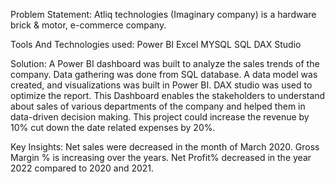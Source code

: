 Problem Statement:
Atliq technologies (Imaginary company) is a hardware brick & motor, e-commerce company. 



Tools And Technologies used:
Power BI
Excel
MYSQL
SQL
DAX Studio

Solution:
A Power BI dashboard was built to analyze the sales trends of the company. Data gathering was done from SQL database. A data model was created, and visualizations was built in Power BI. DAX studio was used to optimize the report.
This Dashboard enables the stakeholders to understand about sales of various departments of the company and helped them in data-driven decision making. This project could increase the revenue by 10% cut down the date related expenses by 20%.


Key Insights:
Net sales were decreased in the month of March 2020.
Gross Margin % is increasing over the years.
Net Profit% decreased in the year 2022 compared to 2020 and 2021.
